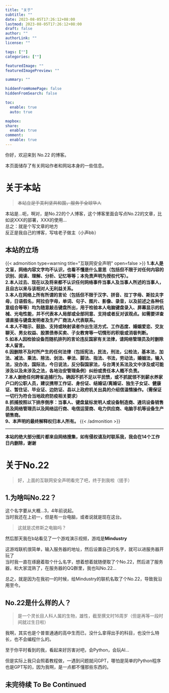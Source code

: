 ```yaml
---
title: "关于"
subtitle: ""
date: 2023-08-05T17:26:12+08:00
lastmod: 2023-08-05T17:26:12+08:00
draft: false
author: ""
authorLink: ""
license: ""

tags: [""]
categories: [""]

featuredImage: ""
featuredImagePreview: ""

summary: ""

hiddenFromHomePage: false
hiddenFromSearch: false

toc:
  enable: true
  auto: true

mapbox:
share:
  enable: true
comment:
  enable: true
---
```

你好，欢迎来到 No.22 的博客。

本页面储存了有关网站作者和网站本身的一些信息。
# 关于本站
>~~本站立足于美利坚共和国，服务于全球华人~~


本站是...呃，啊对，是No.22的个人博客，这个博客里面会写点No.22的文章，比如说XXX的部署，XXX的使用...  
总之：就是个写文章的地方  
反正是我自己的博客，写啥老子做主（小声bb）
## 本站的立场  

{{< admonition type=warning title="互联网安全声明" open=false >}}
**1.本人是文盲，网络内容文字均不认识，也看不懂是什么意思（包括但不限于对任何内容的识别、阅读、理解、分析、记忆等等；本免责声明为授权代写）。  
2.本人过去、现在以及将来都不认识任何网络事件当事人及当事人所述的当事人，且自古以来与该相对人无利益关系。  
3.本人在网络上所有所谓的言论（包括但不限于汉字、拼音、拉丁字母、斯拉夫字母，日语假名，阿拉伯字母，单词、句子、图片、影像、录音，以及前述之各种任意组合等等）均为随意敲击键盘所出，用于检验本人电脑键盘录入、屏幕显示的机械、光电性能，并不代表本人局部或全部同意、支持或者反对该观点。如需要详查请直接与键盘发明者及生产厂商法人代表联系。  
4.本人不暗示、鼓励、支持或映射读者作出生活方式、工作态度、婚姻爱恋、交友聊天、男女权益、股票债券买卖、子女教育等一切情形的积极或消极判断。  
5.如本人因检验设备而随机排列的言论违反国家有关法律，请网络管理员及时删除本人留言。  
6.因删除不及时所产生的任何法律（包括宪法，民法，刑法，公检法，基本法，加法、减法、乘法、除法、剑法、拳法、脚法、指法、书法，劳动法，婚姻法，输入法，没办法，国际法，今日说法，反分裂国家法，与台湾关系法及文中涉及或可能涉及以及未涉及之法，各地治安管理条例）纠纷或责任本人概不负责。  
7.本人谢绝任何跨省追捕行为。确因不抓不足以平民愤，或不抓就领不到薪水养家户口的公职人员，建议携带工作证、身份证、结婚证/离婚证、独生子女证、健康证、暂住证、毕业证、边防证、县以上政府机关出具的介绍信温情操作。（需保证一切行为符合当地政府防疫相关要求）  
8.抓捕按照以下排序倒序：当事人、键盘鼠标发明人或设备制造商、通讯设备销售员及网络管理员以及网络运行商、电信运营商、电力供应商、电脑手机等设备生产销售商。  
9、本声明的最终解释权归本人所有。**
{{< /admonition >}}  

---
**本站的绝大部分图片都来自网络搜集，如有侵权请及时联系我，我会在14个工作日内删除，谢谢**  
# 关于No.22
>好，上面的互联网安全声明看完了吧，终于到我啦（搓手）

## 1.为啥叫No.22？
这个名字要从大概...3，4年前说起。  
当时我还在上初一，但是有一台电脑，或者说就是现在这台。  
>这就是忒修斯之电脑吗？

然后那天我在b站看见了一个游戏演示视频，游戏是**Mindustry**  


这游戏联机很简单，输入服务器的地址，然后设置自己的名字，就可以进服务器开玩了  
当时我一直在琢磨着取个什么名字，想着想着就随便取了个No.22，然后进了服务器，和大家混熟了，在服务器的QQ群里，我也叫No.22...  
  
总之，就是因为在我初一的时候，给Mindustry的联机名取了个No.22，导致我沿用至今。  
## No.22是什么样的人？
>是一个灵长目人科人属的生物，雄性，截至撰文时16周岁（但是再等一段时间就过生日啦）


我啊，其实也是个普普通通的高中生而已，没什么拿得出手的科目，也没什么特长，也不会编程什么的。  
   
至于你平时看到的我，看起来好厉害对吧，会Python，会玩AI...  
  
但是实际上我只会照着教程做，一遇到问题就问GPT，哪怕是简单的Python程序也是GPT写的，因为我啊，是一点都不懂那些东西的。   

## 未完待续 To Be Continued
